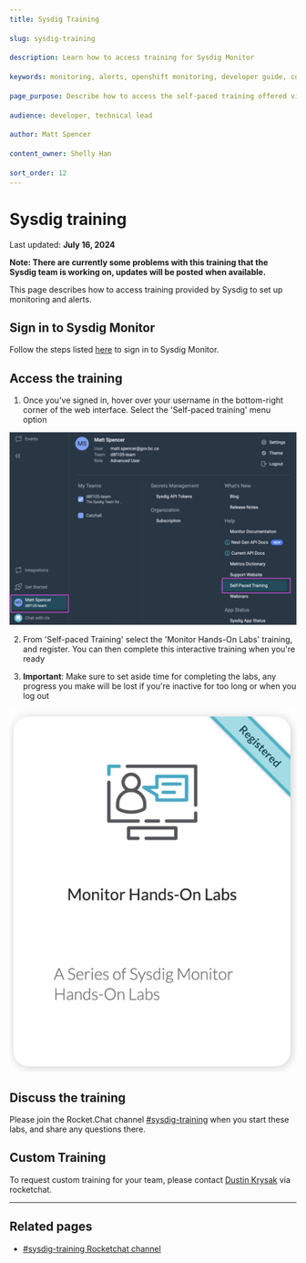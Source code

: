 ```yaml
---
title: Sysdig Training

slug: sysdig-training

description: Learn how to access training for Sysdig Monitor

keywords: monitoring, alerts, openshift monitoring, developer guide, configure, user defined monitoring, metrics, observe, training

page_purpose: Describe how to access the self-paced training offered via Sydig's site.

audience: developer, technical lead

author: Matt Spencer

content_owner: Shelly Han

sort_order: 12
---
```


# Sysdig training 

Last updated: **July 16, 2024**

**Note: There are currently some problems with this training that the Sysdig team is working on, updates will be posted when available.**

This page describes how to access training provided by Sysdig to set up monitoring and alerts.  

## Sign in to Sysdig Monitor

Follow the steps listed [here](../sysdig-monitor-setup-team/#sign-in-to-sysdig) to sign in to Sysdig Monitor. 

## Access the training

1. Once you've signed in, hover over your username in the bottom-right corner of the web interface. Select the 'Self-paced training' menu option

![Self-Paced Training](../../images/sysdig-training.png)

2. From 'Self-paced Training'  select the 'Monitor Hands-On Labs' training, and register. You can then complete this interactive training when you're ready

3. **Important**: Make sure to set aside time for completing the labs, any progress you make will be lost if you're inactive for too long or when you log out

![Monitor Hands-On Lab](../../images/sysdig-labs.png)

## Discuss the training

Please join the Rocket.Chat channel [#sysdig-training](https://chat.developer.gov.bc.ca/channel/sysdig-training) when you start these labs, and share any questions there. 

## Custom Training

To request custom training for your team, please contact [Dustin Krysak](https://chat.developer.gov.bc.ca/direct/KDMJax3AGk8CYr5oGKkNg6QbQud5CfXmsR) via rocketchat. 

---

## Related pages

- [#sysdig-training Rocketchat channel](https://chat.developer.gov.bc.ca/channel/sysdig-training)
